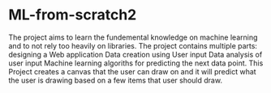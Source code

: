 # ML-from-scratch2
The project aims to learn the fundemental knowledge on machine learning and to not rely too heavily on libraries.
The project contains multiple parts:
  designing a Web application
  Data creation using User input
  Data analysis of user input
  Machine learning algoriths for predicting the next data point.
This Project creates a canvas that the user can draw on and it will predict what the user is drawing based on a few items that user should draw.
